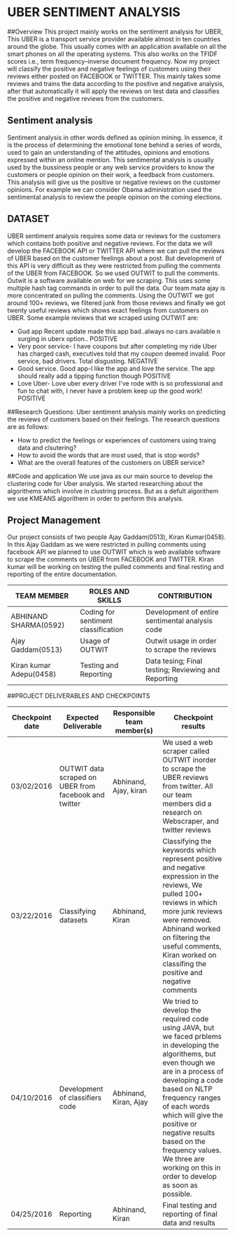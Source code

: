 # UBER SENTIMENT ANALYSIS

##Overview
This project mainly works on the sentiment analysis for UBER, This UBER is a transport service provider available almost in ten countries around the globe. This usually comes with an application available on all the smart phones on all the operating systems. This also works on the TFIDF scores i.e.,  term frequency–inverse document frequency. Now my project will classify the positive and negative feelings of customers using their reviews either posted on FACEBOOK or TWITTER. This mainly takes some reviews and trains the data according to the positive and negative analysis, after that automatically it will apply the reviews on test data and classifies the positive and negative reviews from the customers.

## Sentiment analysis
  Sentiment analysis in other words defined as opinion mining. In essence, it is the process of determining the emotional tone behind a series of words, used to gain an understanding of the attitudes, opinions and emotions expressed within an online mention. This sentimental analysis is usually used by the bussiness people or any web service providers to know the customers or people opinion on their work, a feedback from customers. This analysis will give us the positive or negative reviews on the customer opinions. For example we can consider Obama administration used the sentimental analysis to review the people opinion on the coming elections.
  
## DATASET
UBER sentiment analysis requires some data or reviews for the customers which contains both positive and negative reviews. For the data we will develop the FACEBOOK API or TWITTER API where we can pull the reviews of UBER based on the customer feelings about a post. But development of this API is very difficult as they were restricted from pulling the comments of the UBER from FACEBOOK. So we used OUTWIT to pull the comments. Outwit is a software available on web for we scraping. This uses some multiple hash tag commands in order to pull the data. Our team mata ajay is more concentrated on pulling the comments. Using the OUTWIT we got around 100+ reviews, we filtered junk from those reviews and finally we got twenty useful reviews which shows exact feelings from customers on UBER.
Some example reviews that we scraped using OUTWIT are:

- Gud app Recent update made this app bad..always no cars available n surging in uberx option.. POSITIVE
- Very poor service-  I have coupons but after completing my ride Uber has charged cash, executives told that my coupon deemed invalid. Poor service, bad drivers. Total disgusting.  NEGATIVE
- Good service. Good app-I like the app and love the service. The app should really add a tipping function though POSITIVE
- Love Uber-  Love uber every driver I've rode with is so professional and fun to chat with, I never have a problem  keep up the good work!  POSITIVE

##Research Questions:
Uber sentiment analysis mainly works on predicting the reviews of customers based on their feelings.
The research questions are as follows:
- How to predict the feelings or experiences of customers using traing data and clsutering?
- How to avoid the words that are most used, that is stop words?
- What are the overall features of the customers on UBER service?

##Code and application
We use java as our main source to develop the clustering code for Uber analysis. We started researching about the algorithems which involve in clustring process. But as a defult algorithem we use KMEANS algorithem in order to perform this analysis.


## Project Management
Our project consists of two people Ajay Gaddam(0513), Kiran Kumar(0458). In this Ajay Gaddam as we were restricted in pulling comments using facebook API we planned to use OUTWIT which is web available software to scrape the comments on UBER from FACEBOOK and TWITTER. Kiran kumar will be working on testing the pulled comments and final resting and reporting of the entire documentation.

| TEAM MEMBER | ROLES AND SKILLS | CONTRIBUTION | 
|-------------|------------------|-------------------------------------------|
| ABHINAND SHARMA(0592) | Coding for sentiment classification | Development of entire sentimental analysis code |
|Ajay Gaddam(0513) | Usage of OUTWIT | Outwit usage in order to scrape the reviews|
|Kiran kumar Adepu(0458) | Testing and Reporting | Data tesing; Final testing; Reviewing and Reporting |

##PROJECT DELIVERABLES AND CHECKPOINTS

| Checkpoint date | Expected Deliverable                                                          | Responsible team member(s) | Checkpoint results                                                                                                                  |
|-----------------|-------------------------------------------------------------------------------|----------------------------|-------------------------------------------------------------------------------------------------------------------------------------|
|03/02/2016| OUTWIT data scraped on UBER from facebook and twitter|Abhinand, Ajay, kiran|We used a web scraper called OUTWIT inorder to scrape the UBER reviews from twitter. All our team members did a research on Webscraper, and twitter reviews |
|03/22/2016| Classifying datasets| Abhinand, Kiran| Classifying the keywords which represent positive and negative expression in the reviews, We pulled 100+ reviews in which more junk reviews were removed. Abhinand worked on filtering the useful comments, Kiran worked on classifing the positive and negative comments|
|04/10/2016| Development of classifiers code| Abhinand, Kiran, Ajay| We tried to develop the required code using JAVA, but we faced prblems in developing the algorithems, but even though we are in a process of developing a code based on NLTP frequency ranges of each words which will give the positive or negative results based on the frequency values. We three are working on this in order to develop as soon as possible.|
|04/25/2016|Reporting| Abhinand, Kiran| Final testing and reporting of final data and results|








